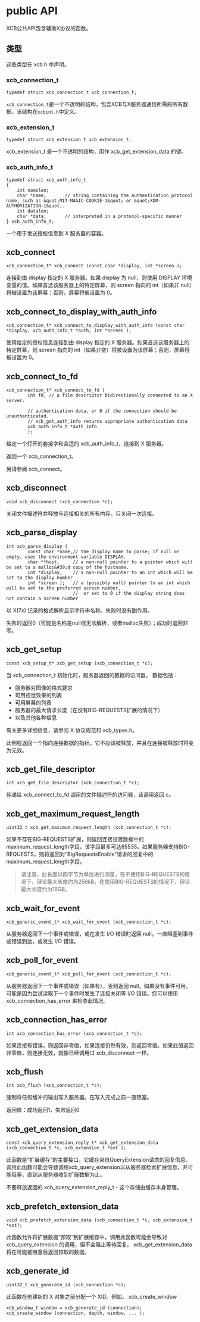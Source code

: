 # public API

XCB公共API包含辅助X协议的函数。

## 类型

这些类型在 xcb.h 中声明。

### xcb_connection_t

```
typedef struct xcb_connection_t xcb_connection_t;
```

`xcb_connection_t`是一个不透明的结构，包含XCB与X服务器通信所需的所有数据。该结构在`xcbint.h`中定义。

### xcb_extension_t

```
typedef struct xcb_extension_t xcb_extension_t;
```

xcb_extension_t 是一个不透明的结构，用作 xcb_get_extension_data 的键。

### xcb_auth_info_t

```
typedef struct xcb_auth_info_t 
{
    int namelen;
    char *name;       // string containing the authentication protocol name, such as &quot;MIT-MAGIC-COOKIE-1&quot; or &quot;XDM-AUTHORIZATION-1&quot;.
    int datalen;
    char *data;       // interpreted in a protocol-specific manner
} xcb_auth_info_t;
```

一个用于发送授权信息到 X 服务器的容器。

## xcb_connect

```
xcb_connection_t* xcb_connect (const char *display, int *screen );
```

连接到由 display 指定的 X 服务器。如果 display 为 null，则使用 DISPLAY 环境变量的值。如果首选该服务器上的特定屏幕，则 screen 指向的 int（如果非 null）将被设置为该屏幕；否则，屏幕将被设置为 0。

## xcb_connect_to_display_with_auth_info

```
xcb_connection_t* xcb_connect_to_display_with_auth_info (const char *display, xcb_auth_info_t *auth, int *screen );
```

使用给定的授权信息连接到由 display 指定的 X 服务器。如果首选该服务器上的特定屏幕，则 screen 指向的 int（如果非空）将被设置为该屏幕；否则，屏幕将被设置为 0。

## xcb_connect_to_fd

```
xcb_connection_t* xcb_connect_to_fd (
        int fd, // a file descriptor bidirectionally connected to an X server.

        // authentication data, or 0 if the connection should be unauthenticated.
        // xcb_get_auth_info returns appropriate authentication data
        xcb_auth_info_t *auth_info
        );
```
给定一个打开的套接字和合适的 xcb_auth_info_t，连接到 X 服务器。

返回一个 xcb_connection_t。

另请参阅 xcb_connect。

## xcb_disconnect

```
void xcb_disconnect (xcb_connection *c);
```

关闭文件描述符并释放与连接相关的所有内存。只关闭一次连接。

## xcb_parse_display

```
int xcb_parse_display (
        const char *name,// the display name to parse; if null or empty, uses the environment variable DISPLAY.
        char **host,     // a non-null pointer to a pointer which will be set to a malloc&#39;d copy of the hostname.
        int *display,    // a non-null pointer to an int which will be set to the display number
        int *screen );   // a (possibly null) pointer to an int which will be set to the preferred screen number, 
                         //  or set to 0 if the display string does not contain a screen number
```
以 X(7x) 记录的格式解析显示字符串名称。失败时没有副作用。

失败时返回0（可能是名称是null或无法解析，或者malloc失败）；成功时返回非零。

## xcb_get_setup

```
const xcb_setup_t* xcb_get_setup (xcb_connection_t *c);
```

当 xcb_connection_t 初始化时，服务器返回的数据的访问器。
数据包括：
- 服务器对图像的格式要求
- 可用视觉效果的列表
- 可用屏幕的列表
- 服务器的最大请求长度（在没有BIG-REQUESTS扩展的情况下）
- 以及其他各种信息

有关更多详细信息，请参阅 X 协议规范和 xcb_types.h。

此例程返回一个指向连接数据的指针。它不应该被释放，并且在连接被释放时将变为无效。

## xcb_get_file_descriptor

```
int xcb_get_file_descriptor (xcb_connection_t *c);
```

传递给 xcb_connect_to_fd 调用的文件描述符的访问器，该调用返回 c。

## xcb_get_maximum_request_length

```
uint32_t xcb_get_maximum_request_length (xcb_connection_t *c);
```

如果不存在BIG-REQUESTS扩展，则返回连接设置数据中的maximum_request_length字段，该字段最多可达65535。如果服务器支持BIG-REQUESTS，则将返回对“BigRequestsEnable”请求的回复中的maximum_request_length字段。

> 请注意，此长度以四字节为单位进行测量，在不使用BIG-REQUESTS的情况下，理论最大长度约为256kB，在使用BIG-REQUESTS的情况下，理论最大长度约为16GB。

## xcb_wait_for_event

```
xcb_generic_event_t* xcb_wait_for_event (xcb_connection_t *c);
```
从服务器返回下一个事件或错误，或在发生 I/O 错误时返回 null。一直阻塞到事件或错误到达，或发生 I/O 错误。

## xcb_poll_for_event

```
xcb_generic_event_t* xcb_poll_for_event (xcb_connection_t *c);
```

从服务器返回下一个事件或错误（如果有），否则返回 null。如果没有事件可用，可能是因为尝试读取下一个事件时发生了连接关闭等 I/O 错误。您可以使用 xcb_connection_has_error 来检查此情况。

## xcb_connection_has_error

```
int xcb_connection_has_error (xcb_connection_t *c);
```

如果连接有错误，则返回非零值，如果连接仍然有效，则返回零值。如果此值返回非零值，则连接无效，就像已经调用过 xcb_disconnect 一样。

## xcb_flush

```
int xcb_flush (xcb_connection_t *c);
```

强制将任何缓冲的输出写入服务器。在写入完成之前一直阻塞。

返回值：成功返回1，失败返回0

## xcb_get_extension_data

```
const xcb_query_extension_reply_t* xcb_get_extension_data (xcb_connection_t *c, xcb_extension_t *ext );
```

此函数是“扩展缓存”的主要接口，它缓存来自QueryExtension请求的回复信息。调用此函数可能会导致调用xcb_query_extension以从服务器检索扩展信息，并可能阻塞，直到从服务器收到扩展数据为止。

不要释放返回的 xcb_query_extension_reply_t - 这个存储由缓存本身管理。

## xcb_prefetch_extension_data

```
void xcb_prefetch_extension_data (xcb_connection_t *c, xcb_extension_t *ext);
```
此函数允许将扩展数据“预取”到扩展缓存中。调用此函数可能会导致对 xcb_query_extension 的调用，但不会阻止等待回复。 xcb_get_extension_data 将在可能被阻塞后返回预取的数据。

## xcb_generate_id

```
uint32_t xcb_generate_id (xcb_connection *c);
```

此函数在创建新的 X 对象之前分配一个 XID。例如， xcb_create_window

```
xcb_window_t window = xcb_generate_id (connection);
xcb_create_window (connection, depth, window, ... );
```

